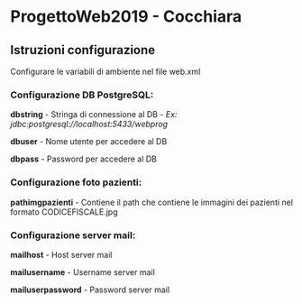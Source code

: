 # ProgettoWeb2019 - Cocchiara

## Istruzioni configurazione

Configurare le variabili di ambiente nel file web.xml

### Configurazione DB PostgreSQL:
**dbstring** - Stringa di connessione al DB - *Ex: jdbc:postgresql://localhost:5433/webprog*

**dbuser** - Nome utente per accedere al DB

**dbpass** - Password per accedere al DB

### Configurazione foto pazienti:
**pathimgpazienti** - Contiene il path che contiene le immagini dei pazienti nel formato CODICEFISCALE.jpg

### Configurazione server mail:
**mailhost** - Host server mail

**mailusername** - Username server mail

**mailuserpassword** - Password server mail
